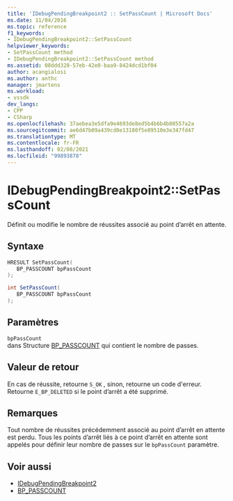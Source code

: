 ```yaml
---
title: 'IDebugPendingBreakpoint2 :: SetPassCount | Microsoft Docs'
ms.date: 11/04/2016
ms.topic: reference
f1_keywords:
- IDebugPendingBreakpoint2::SetPassCount
helpviewer_keywords:
- SetPassCount method
- IDebugPendingBreakpoint2::SetPassCount method
ms.assetid: 08ddd328-57eb-42e0-baa9-8424dcd1bf04
author: acangialosi
ms.author: anthc
manager: jmartens
ms.workload:
- vssdk
dev_langs:
- CPP
- CSharp
ms.openlocfilehash: 37aebea3e5dfa9e4693de8ed5b4b6b4b08557a2a
ms.sourcegitcommit: ae6d47b09a439cd0e13180f5e89510e3e347fd47
ms.translationtype: MT
ms.contentlocale: fr-FR
ms.lasthandoff: 02/08/2021
ms.locfileid: "99893878"
---
```

# <a name="idebugpendingbreakpoint2setpasscount"></a>IDebugPendingBreakpoint2::SetPassCount
Définit ou modifie le nombre de réussites associé au point d’arrêt en attente.

## <a name="syntax"></a>Syntaxe

```cpp
HRESULT SetPassCount( 
   BP_PASSCOUNT bpPassCount
);
```

```csharp
int SetPassCount( 
   BP_PASSCOUNT bpPassCount
);
```

## <a name="parameters"></a>Paramètres
`bpPassCount`\
dans Structure [BP_PASSCOUNT](../../../extensibility/debugger/reference/bp-passcount.md) qui contient le nombre de passes.

## <a name="return-value"></a>Valeur de retour
 En cas de réussite, retourne `S_OK` , sinon, retourne un code d'erreur. Retourne `E_BP_DELETED` si le point d’arrêt a été supprimé.

## <a name="remarks"></a>Remarques
 Tout nombre de réussites précédemment associé au point d’arrêt en attente est perdu. Tous les points d’arrêt liés à ce point d’arrêt en attente sont appelés pour définir leur nombre de passes sur le `bpPassCount` paramètre.

## <a name="see-also"></a>Voir aussi
- [IDebugPendingBreakpoint2](../../../extensibility/debugger/reference/idebugpendingbreakpoint2.md)
- [BP_PASSCOUNT](../../../extensibility/debugger/reference/bp-passcount.md)
